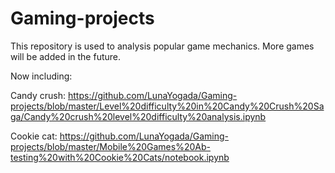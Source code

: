 # Gaming-projects

This repository is used to analysis popular game mechanics. More games will be added in the future.

Now including:

Candy crush: 
https://github.com/LunaYogada/Gaming-projects/blob/master/Level%20difficulty%20in%20Candy%20Crush%20Saga/Candy%20crush%20level%20difficulty%20analysis.ipynb

Cookie cat: 
https://github.com/LunaYogada/Gaming-projects/blob/master/Mobile%20Games%20Ab-testing%20with%20Cookie%20Cats/notebook.ipynb



